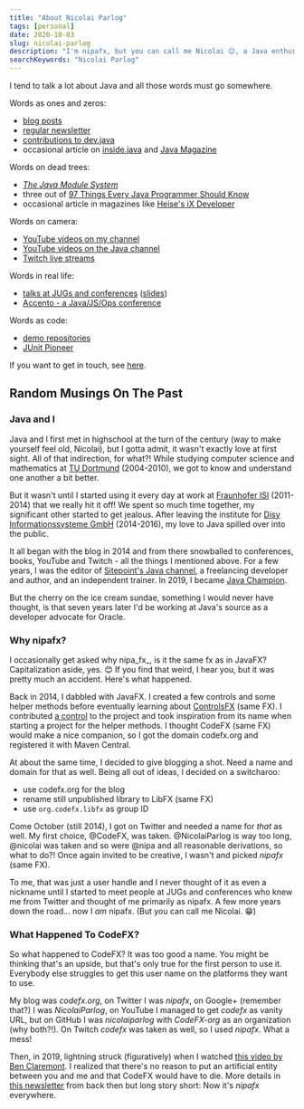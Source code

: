 ```yaml
---
title: "About Nicolai Parlog"
tags: [personal]
date: 2020-10-03
slug: nicolai-parlog
description: "I'm nipafx, but you can call me Nicolai 😉, a Java enthusiast with a passion for learning and sharing. I'm a Java Developer Advocate at Oracle and organizer of Accento."
searchKeywords: "Nicolai Parlog"
---
```


I tend to talk a lot about Java and all those words must go somewhere.

<contentimage slug="nicolai" options="sidebar"></contentimage>

Words as ones and zeros:

* [blog posts](channel:articles)
* [regular newsletter](news)
* [contributions to dev.java](https://dev.java)
* occasional article on [inside.java](https://inside.java/u/NicolaiParlog/) and [Java Magazine](https://blogs.oracle.com/javamagazine/authors/Blog-Author/CORE52F2E4F4BF0C4B1CA1DFEB616AD77B6F/nicolai-parlog)
<!-- * occasional article on sites like [InfoQ](https://www.infoq.com/profile/Nicolai-Parlog/) and [SitePoint](https://www.sitepoint.com/author/nicolaip/) -->

Words on dead trees:

* [_The Java Module System_](https://www.manning.com/books/the-java-module-system?a_aid=nipa&a_bid=869915cb)
* three out of [97 Things Every Java Programmer Should Know](https://www.oreilly.com/library/view/97-things-every/9781491952689/)
* occasional article in magazines like [Heise's iX Developer](https://www.heise.de/ix/)

Words on camera:

* [YouTube videos on my channel](channel:videos)
* [YouTube videos on the Java channel](https://youtube.com/java)
* [Twitch live streams](live)

Words in real life:

* [talks at JUGs and conferences](talks) ([slides](https://slides.nipafx.dev/))
* [Accento - a Java/JS/Ops conference](https://accento.dev)

Words as code:

* [demo repositories](demos)
* [JUnit Pioneer](https://junit-pioneer.org)

If you want to get in touch, see [here](contact).

<!--
## English - short

Nicolai is a Java enthusiast with a passion for learning and sharing and a Java Developer Advocate at Oracle. For more, see [nipafx.dev].

[nipafx.dev]: https://nipafx.dev

## English - normal

Nicolai (aka nipafx) is a Java enthusiast focused on language features, core APIs, and runtime evolution with a passion for learning and sharing. He does that mostly at conferences and in his biweekly Inside Java Newscast, but also occasionally in live streams, articles, and books - more on all that on [nipafx.dev]. He's a Java Developer Advocate at Oracle and otherwise best known for his haircut.

[nipafx.dev]: https://nipafx.dev

## English - normal - HTML

Nicolai (aka nipafx) is a Java enthusiast focused on language features, core APIs, and runtime evolution with a passion for learning and sharing. He does that mostly at conferences and in his biweekly Inside Java Newscast, but also occasionally in live streams, articles, and books - more on all that on <a href="https://nipafx.dev">nipafx.dev</a>. He's a Java Developer Advocate at Oracle and otherwise best known for his haircut.

## Deutsch - kurz

Nicolai (aka nipafx) ist Java-Enthusiast, der leidenschaftlich gerne lernt und lehrt. Er ist Java Developer Advocate bei Oracle; für Details, siehe [nipafx.dev].

[nipafx.dev]: https://nipafx.dev

## Deutsch - normal

Nicolai (aka nipafx) ist Java-Enthusiast mit Fokus auf Sprachfeatures, APIs und Weiterentwicklungen der Runtime, der leidenschaftlich gerne lernt und lehrt. Das macht er hauptsächlich auf Konferenzen und in seinem zweiwöchentlichen Inside Java Newscast, aber auch gelegentlich in Live Streams, Artikeln oder Büchern - mehr dazu auf [nipafx.dev]. Er ist Java Developer Advocate bei Oracle; ansonsten kennt man ihn für seine Frisur.

[nipafx.dev]: https://nipafx.dev

## Deutsch - normal - HTML

Nicolai (aka nipafx) ist Java-Enthusiast mit Fokus auf Sprachfeatures, APIs und Weiterentwicklungen der Runtime, der leidenschaftlich gerne lernt und lehrt. Das macht er hauptsächlich auf Konferenzen und in seinem zweiwöchentlichen Inside Java Newscast, aber auch gelegentlich in Live Streams, Artikeln oder Büchern - mehr dazu auf <a href="https://nipafx.dev">nipafx.dev</a>. Er ist Java Developer Advocate bei Oracle; ansonsten kennt man ihn für seine Frisur.

## All the things I did - until May 2022

Before Oracle
* Java Champion (since 2019)
* wrote "The Java Module System" (Manning; 2019)
* contributor to "97 Things Every Java Programmer Should Know" (2020)
* dozens of articles in various publications (e.g. Heise Developer; since 2016)
* gave 82 talks at local meetups, user groups, national and international conferences (since 2015)
* taught Java at companies like Bayer, 1und1, and Accenture (since 2017)

Started before, continued at Oracle
* published 147 blog posts with ~2M unique page views (since 2014)
* newsletter on Java with 1.1k subscribers (since 2017)
* organizer of a Java conference (Accento; since 2019)
* contributor, initiator, and maintainer of open source projects (mainly JUnit Pioneer since 2017)
* creator of several Java demo projects with >450 stars on GitHub (since 2014)
* YouTube channel on Java with 3.4k subscribers and 7.2k hours watched (since 2017)
* one of very few dedicated Java live streamers; 8.1k hours watched (since 2019)

At Oracle:
* gave 24 talks at local meetups, user groups, national and international conferences
* published 20 YouTube videos for @Java with >100k views
* published two articles in Java Magazine
* contributed to dev.java

-->

## Random Musings On The Past

### Java and I

Java and I first met in highschool at the turn of the century (way to make yourself feel old, Nicolai), but I gotta admit, it wasn't exactly love at first sight.
All of that indirection, for what?!
While studying computer science and mathematics at [TU Dortmund](https://www.tu-dortmund.de/en/) (2004-2010), we got to know and understand one another a bit better.

But it wasn't until I started using it every day at work at [Fraunhofer ISI](https://www.isi.fraunhofer.de/en.html) (2011-2014) that we really hit it off!
We spent so much time together, my significant other started to get jealous.
After leaving the institute for [Disy Informationssysteme GmbH](https://www.disy.net/en/) (2014-2016), my love to Java spilled over into the public.

It all began with the blog in 2014 and from there snowballed to conferences, books, YouTube and Twitch - all the things I mentioned above.
For a few years, I was the editor of [Sitepoint's Java channel](https://www.sitepoint.com/java/), a freelancing developer and author, and an independent trainer.
In 2019, I became [Java Champion](https://apexapps.oracle.com/pls/apex/f?p=119297:3::::::).

But the cherry on the ice cream sundae, something I would never have thought, is that seven years later I'd be working at Java's source as a developer advocate for Oracle.

### Why nipafx?

I occasionally get asked why nipa_fx_, is it the same fx as in JavaFX?
Capitalization aside, yes. 😊
If you find that weird, I hear you, but it was pretty much an accident.
Here's what happened.

Back in 2014, I dabbled with JavaFX.
I created a few controls and some helper methods before eventually learning about [ControlsFX](https://github.com/controlsfx/controlsfx) (same FX).
I contributed [a control](https://github.com/controlsfx/controlsfx/wiki/ControlsFX-Features#snapshotview) to the project and took inspiration from its name when starting a project for the helper methods.
I thought CodeFX (same FX) would make a nice companion, so I got the domain codefx.org and registered it with Maven Central.

At about the same time, I decided to give blogging a shot.
Need a name and domain for that as well.
Being all out of ideas, I decided on a switcharoo:

* use codefx.org for the blog
* rename still unpublished library to LibFX (same FX)
* use `org.codefx.libfx` as group ID

Come October (still 2014), I got on Twitter and needed a name for _that_ as well.
My first choice, @CodeFX, was taken.
@NicolaiParlog is way too long, @nicolai was taken and so were @nipa and all reasonable derivations, so what to do?!
Once again invited to be creative, I wasn't and picked _nipafx_ (same FX).

<contentimage slug="creativity-not-today" options="sidebar"></contentimage>

To me, that was just a user handle and I never thought of it as even a nickname until I started to meet people at JUGs and conferences who knew me from Twitter and thought of me primarily as nipafx.
A few more years down the road... now I _am_ nipafx.
(But you can call me Nicolai. 😁)

### What Happened To CodeFX?

So what happened to CodeFX?
It was too good a name.
You might be thinking that's an upside, but that's only true for the first person to use it.
Everybody else struggles to get this user name on the platforms they want to use.

My blog was _codefx.org_, on Twitter I was _nipafx_, on Google+ (remember that?) I was _NicolaiParlog_, on YouTube I managed to get _codefx_ as vanity URL, but on GitHub I was _nicolaiparlog_ with _CodeFX-org_ as an organization (why both?!).
On Twitch _codefx_ was taken as well, so I used _nipafx_.
What a mess!

Then, in 2019, lightning struck (figuratively) when I watched [this video by Ben Claremont](https://www.youtube.com/watch?v=YVeKtq6QJKk).
I realized that there's no reason to put an artificial entity between you and me and that CodeFX would have to die.
More details in [this newsletter](https://medium.com/nipafx-news/late-hello-to-2019-3de73659b061#cb9d) from back then but long story short:
Now it's _nipafx_ everywhere.

<!--
## Bio

I was born in Dortmund, Germany, where I studied mathematics and computer science. In November 2010 I finished the latter with a focus on theoretical aspects; my thesis was called Linear Temporal Logics Over Data Strings (and I assume I am one of three people who actually read it).

When that was over, I needed some time off…

### Fraunhofer ISI

After some soul searching months I started working as a software developer for the Fraunhofer Institute for Systems and Innovation Research ISI, where I was developing energy market simulations in Java and VB.NET.

It was here that I discovered my passion for software development. Having access to all the great and free online sources about software development in general and Java in particular helped me learn a lot. In 2014 I decided to return the favor and started this blog as well as contributing to open source projects.

In late summer of 2014 I left the institute and looked for a new place to hone my skills…

### Disy

I found it at Disy Informationssysteme, the leading provider for spatial and environmental IT-solutions in Germany. Here I learned the challenges of maintaining and improving a large, old, and business-critical code base. A dedicated team with a couple of brilliant people in there made this an experience I don’t want to miss.

On the non-coding side I continued my quest to annoy people with my suggestions and ideas. Some experiments failed but others stuck: I introduced code reviews and designed our review workflow, helped people become productive with Java 8, and was a general pain when it came to clean coding practices. I also started regular meetings, where we had beer and talked about code, organized a JUG meeting and built Disy’s TechBlog. I’m sure there was more but I’m not one to boast (yeah, sure).

It was with a heavy heart that I left Disy in summer 2016…

### SitePoint et al

But I could just not say no to the opportunity SitePoint offered me: Becoming an editor and building a Java channel from the ground up. And that’s what I’ve been doing ever since.

Besides everything else of course. A book about Project Jigsaw, this blog, writing gigs, talking at conferences, trainings, consulting – I guess I’ll be busy. Ah yeah, and I guess I should be coding somewhere in between.
Free and Open Source Software
Nicolai is a gold member of the Electronic Frontier Foundation
Nicolai is a fellow of the Free Software Foundation Europe
Nicolai donates to the Mozilla Foundation

I’m a big proponent of digital rights and particularly Free and Open Source Software. I am a member of the Electronic Frontier Foundation, Free Software Foundation Europe, and financially support selected projects.

In 2014 I finally started contributing code and even though it has just been on a small scale, working on free software became very important for me. I describe myself as a long tail contributor because so far there has been no single project that I became part of – it’s just small improvements here and there. I used to list them here but when they become more frequent that stopped making sense. If you are curious, check out my GitHub profile.

I have my own open source library LibFX, in which I collect all kinds of reusable functionality. The initial ideas and implementations usually emerge in some other project. After generalizing, polishing and thorough testing, I include the code in LibFX.

Then there is JDeps Mvn, a Maven plugin running JDeps on the compiled classes and failing the build for dependencies on JDK-internal APIs. It’s specialty is the ability to easily define exceptions from build-breaking for known dependencies that could not yet be removed.

Last but not least, I’m a founding member of Do-FOSS, an initiative which advances the use of Free and Open Source Software in the city of Dortmund.

### Blogging

Initially, I considered this whole blogging thing a hobby, aimed at improving my knowledge and giving back to the great community which enabled me to even call myself a developer (as opposed to just some guy hacking away at his keyboard). But after about a year and a half it turned into much more. Researching topics that really interested me, I inadvertently acquired knowledge that others seek.

<contentimage slug="nicolai-parlog" options="sidebar"></contentimage>

This enabled me to speak at conferences and writing became a (semi-)professional activity. It also gave me the chance to diversify my work life! If you need someone to write, speak, teach, or consult about bleeding edge topics like Project Jigsaw, Java 9, JUnit 5, Clean Comments, or Java in general, you should ping me – I am for hire.
-->
